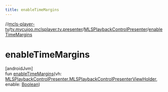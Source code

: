 ```yaml
---
title: enableTimeMargins
---
```

//[mcls-player-tv](../../../index.html)/[tv.mycujoo.mclsplayer.tv.presenter](../index.html)/[MLSPlaybackControlPresenter](index.html)/[enableTimeMargins](enable-time-margins.html)



# enableTimeMargins



[androidJvm]\
fun [enableTimeMargins](enable-time-margins.html)(vh: [MLSPlaybackControlPresenter.MLSPlaybackControlPresenterViewHolder](-m-l-s-playback-control-presenter-view-holder/index.html), enable: [Boolean](https://kotlinlang.org/api/latest/jvm/stdlib/kotlin/-boolean/index.html))




